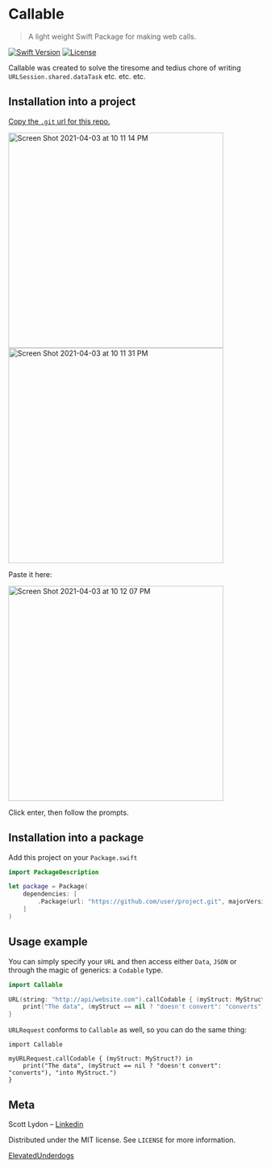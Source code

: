 # Callable
> A light weight Swift Package for making web calls.

[![Swift Version][swift-image]][swift-url]
[![License][license-image]][license-url]

Callable was created to solve the tiresome and tedius chore of writing `URLSession.shared.dataTask` etc. etc. etc.

## Installation into a project

[Copy the `.git` url for this repo.](https://github.com/ElevatedUnderdogs/Callable.git)


<img width="426" alt="Screen Shot 2021-04-03 at 10 11 14 PM" src="https://user-images.githubusercontent.com/4231144/113499279-85428a80-94c9-11eb-996d-4683db42b36d.png">


<img width="426" alt="Screen Shot 2021-04-03 at 10 11 31 PM" src="https://user-images.githubusercontent.com/4231144/113499283-8f648900-94c9-11eb-925e-9a984fac0979.png">

Paste it here: 


<img width="426" alt="Screen Shot 2021-04-03 at 10 12 07 PM" src="https://user-images.githubusercontent.com/4231144/113499290-a4d9b300-94c9-11eb-908c-0a0b1c76a33f.png">

Click enter, then follow the prompts. 


## Installation into a package

Add this project on your `Package.swift`

```swift
import PackageDescription

let package = Package(
    dependencies: [
        .Package(url: "https://github.com/user/project.git", majorVersion: 0, minor: 0)
    ]
)
```

## Usage example

You can simply specify your `URL` and then access either `Data`, `JSON` or through the magic of generics: a `Codable` type.  

```swift
import Callable

URL(string: "http://api/website.com").callCodable { (myStruct: MyStruct?) in 
    print("The data", (myStruct == nil ? "doesn't convert": "converts"), "into MyStruct.")
}

```
`URLRequest` conforms to `Callable` as well, so you can do the same thing: 

```
import Callable

myURLRequest.callCodable { (myStruct: MyStruct?) in 
    print("The data", (myStruct == nil ? "doesn't convert": "converts"), "into MyStruct.")
}
```


## Meta

Scott Lydon – 
[Linkedin](https://www.linkedin.com/in/scottlydon/)

Distributed under the MIT license. See ``LICENSE`` for more information.

[ElevatedUnderdogs](https://github.com/orgs/ElevatedUnderdogs/dashboard)

[swift-image]:https://img.shields.io/badge/swift-3.0-orange.svg
[swift-url]: https://swift.org/
[license-image]: https://img.shields.io/badge/License-MIT-blue.svg
[license-url]: LICENSE
